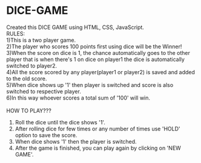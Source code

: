 # DICE-GAME
Created this DICE GAME using HTML, CSS, JavaScript.
<br>
RULES:<br>
1)This is a two player game.<br>
2)The player who scores 100 points first using dice will be the Winner! <br>
3)When the score on dice is 1, the chance automatically goes to the other player that is when there's 1 on dice on player1 the dice is  automatically switched to player2.<br>
4)All the score scored by any player(player1 or player2) is saved and added to the old score.<br>
5)When dice shows up '1' then player is switched and score is also switched to respective player.<br>
6)In this way whoever scores a total sum of '100' will win.<br>
<br>
HOW TO PLAY???<br>
1) Roll the dice until the dice shows '1'.
2) After rolling dice for few times or any number of times use 'HOLD' option to save the score.
3) When dice shows '1' then the player is switched.
4) After the game is finished, you can play again by clicking on 'NEW GAME'.
   
